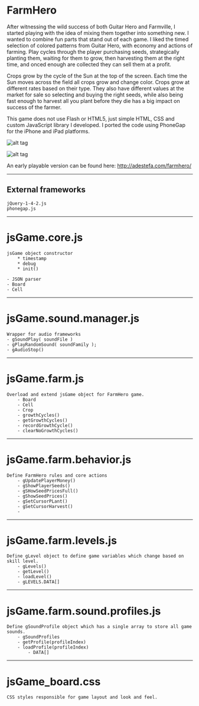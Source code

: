 
# FarmHero

After witnessing the wild success of both Guitar Hero and Farmville, I started playing with the idea of mixing them together 
into something new. I wanted to combine fun parts that stand out of each game. I liked the timed selection of colored patterns from Guitar Hero, with economy and actions of farming. Play cycles through the player purchasing seeds, strategically planting them, waiting for them to grow, then harvesting them at the right time, and onced enough are collected they can sell them at a profit. 

Crops grow by the cycle of the Sun at the top of the screen. Each time the Sun moves across the field all crops grow and change color. Crops grow at different rates based on their type. They also have different values at the market for sale so selecting and buying the right seeds, while also being fast enough to harvest all you plant before they die has a big impact on success of the farmer. 

This game does not use Flash or HTML5, just simple HTML, CSS and custom JavaScript library
I developed. I ported the code using PhoneGap for the iPhone and iPad platforms.


![alt tag](https://adestefawp.files.wordpress.com/2015/05/splashscreen.png)

![alt tag](https://adestefawp.files.wordpress.com/2015/05/farmhero.png)


An early playable version can be found here: http://adestefa.com/farmhero/



-------------------
External frameworks
-------------------
	jQuery-1-4-2.js
	phonegap.js



--------------
jsGame.core.js
==============
	jsGame object constructor
		* timestamp
		* debug
		* init()
	
	- JSON parser
	- Board
	- Cell

-----------------------
jsGame.sound.manager.js
=======================
	Wrapper for audio frameworks
	- gSoundPlay( soundFile )
	- gPlayRandomSound( soundFamily );
	- gAudioStop()

 

--------------
jsGame.farm.js
==============
	Overload and extend jsGame object for FarmHero game.
		- Board
		- Cell
		- Crop
		- growthCycles()
		- getGrowthCycles()
		- recordGrowthCycle()
		- clearNoGrowthCycles()

		

-----------------------
jsGame.farm.behavior.js
=======================
	Define FarmHero rules and core actions
		- gUpdatePlayerMoney()
		- gShowPlayerSeeds()
		- gSHowSeedPricesFull()
		- gShowSeedPrices()
		- gSetCursorPLant()
		- gSetCursorHarvest()
		-



---------------------
jsGame.farm.levels.js
=====================
	Define gLevel object to define game variables which change based on skill level.
		- gLevels()
		- getLevel()
		- loadLevel()
		- gLEVELS.DATA[]
		


-----------------------------
jsGame.farm.sound.profiles.js
=============================
	Define gSoundProfile object which has a single array to store all game sounds.
		- gSoundProfiles
		- getProfile(profileIndex)
		- loadProfile(profileIndex)
			- DATA[]
		


----------------
jsGame_board.css
================
	CSS styles responsible for game layout and look and feel.
	
	
